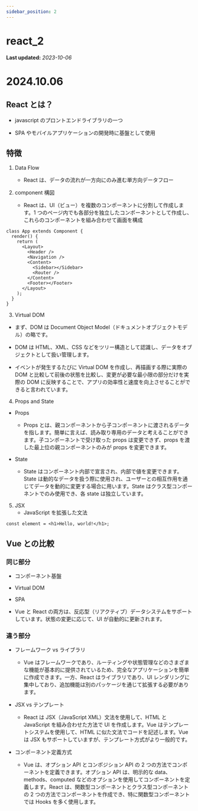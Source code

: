 ```yaml
---
sidebar_position: 2
---
```


# react_2

**Last updated:** _2023-10-06_

# 2024.10.06

## React とは？

- javascript のプロントエンドライブラリの一つ

- SPA やモバイルアプリケーションの開発時に基盤として使用

## 特徴

1. Data Flow

   - React は、データの流れが一方向にのみ進む単方向データフロー

2. component 構図
   - React は、UI（ビュー）を複数のコンポーネントに分割して作成します。1 つのページ内でも各部分を独立したコンポーネントとして作成し、これらのコンポーネントを組み合わせて画面を構成

```React
class App extends Component {
  render() {
    return (
      <Layout>
        <Header />
        <Navigation />
        <Content>
          <Sidebar></Sidebar>
          <Router />
        </Content>
        <Footer></Footer>
      </Layout>
    );
  }
}
```

3. Virtual DOM

- まず、DOM は Document Object Model（ドキュメントオブジェクトモデル）の略です。

- DOM は HTML、XML、CSS などをツリー構造として認識し、データをオブジェクトとして扱い管理します。

- イベントが発生するたびに Virtual DOM を作成し、再描画する際に実際の DOM と比較して前後の状態を比較し、変更が必要な最小限の部分だけを実際の DOM に反映することで、アプリの効率性と速度を向上させることができると言われています。

4.  Props and State

- Props

  - Props とは、親コンポーネントから子コンポーネントに渡されるデータを指します。簡単に言えば、読み取り専用のデータと考えることができます。子コンポーネントで受け取った props は変更できず、props を渡した最上位の親コンポーネントのみが props を変更できます。

- State
  - State はコンポーネント内部で宣言され、内部で値を変更できます。State は動的なデータを扱う際に使用され、ユーザーとの相互作用を通じてデータを動的に変更する場合に用います。State はクラス型コンポーネントでのみ使用でき、各 state は独立しています。

5. JSX
   - JavaScript を拡張した文法

```
const element = <h1>Hello, world!</h1>;
```

## Vue との比較

### 同じ部分

- コンポーネント基盤

- Virtual DOM

- SPA

- Vue と React の両方は、反応型（リアクティブ）データシステムをサポートしています。状態の変更に応じて、UI が自動的に更新されます。

### 違う部分

- フレームワーク vs ライブラリ

  - Vue はフレームワークであり、ルーティングや状態管理などのさまざまな機能が基本的に提供されているため、完全なアプリケーションを簡単に作成できます。一方、React はライブラリであり、UI レンダリングに集中しており、追加機能は別のパッケージを通じて拡張する必要があります。

- JSX vs テンプレート

  - React は JSX（JavaScript XML）文法を使用して、HTML と JavaScript を組み合わせた方法で UI を作成します。Vue はテンプレートシステムを使用して、HTML に似た文法でコードを記述します。Vue は JSX もサポートしていますが、テンプレート方式がより一般的です。

- コンポーネント定義方式

  - Vue は、オプション API とコンポジション API の 2 つの方法でコンポーネントを定義できます。オプション API は、明示的な data、methods、computed などのオプションを使用してコンポーネントを定義します。React は、関数型コンポーネントとクラス型コンポーネントの 2 つの方法でコンポーネントを作成でき、特に関数型コンポーネントでは Hooks を多く使用します。

